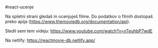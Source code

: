 #react-ucenje 

Na spletni strani gledaš in ocenjuješ filme. Do podatkov o filmih dostopaš preko apija (https://www.themoviedb.org/documentation/api).

Sledil sem tem videju: https://www.youtube.com/watch?v=nTeuhbP7wdE

Na netlify: https://reactmovie-db.netlify.app/





























